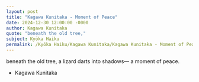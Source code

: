 ```yaml
---
layout: post
title: "Kagawa Kunitaka - Moment of Peace"
date: 2024-12-30 12:00:00 -0000
author: Kagawa Kunitaka
quote: "beneath the old tree,"
subject: Kyōka Haiku
permalink: /Kyōka Haiku/Kagawa Kunitaka/Kagawa Kunitaka - Moment of Peace
---
```


beneath the old tree,
a lizard darts into shadows—
a moment of peace.

- Kagawa Kunitaka
